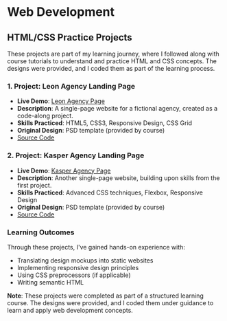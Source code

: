 # Web Development

## HTML/CSS Practice Projects

These projects are part of my learning journey, where I followed along with course tutorials to understand and practice HTML and CSS concepts. The designs were provided, and I coded them as part of the learning process.

### 1. **Project: Leon Agency Landing Page**
   - **Live Demo**: [Leon Agency Page](https://cad0m.github.io/learning/web-development/html-css/leon-single-landing-page)
   - **Description**: A single-page website for a fictional agency, created as a code-along project.
   - **Skills Practiced**: HTML5, CSS3, Responsive Design, CSS Grid
   - **Original Design**: PSD template (provided by course)
   - [Source Code](./web-development/html-css/leon-single-landing-page)

### 2. **Project: Kasper Agency Landing Page**
   - **Live Demo**: [Kasper Agency Page](https://cad0m.github.io/learning/web-development/html-css/kasper-single-landing-page)
   - **Description**: Another single-page website, building upon skills from the first project.
   - **Skills Practiced**: Advanced CSS techniques, Flexbox, Responsive Design
   - **Original Design**: PSD template (provided by course)
   - [Source Code](./web-development/html-css/kasper-single-landing-page)

### Learning Outcomes

Through these projects, I've gained hands-on experience with:

- Translating design mockups into static websites
- Implementing responsive design principles
- Using CSS preprocessors (if applicable)
- Writing semantic HTML

**Note**: These projects were completed as part of a structured learning course. The designs were provided, and I coded them under guidance to learn and apply web development concepts.
